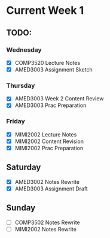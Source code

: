 # Current Week 1

## TODO:

### Wednesday

- [x] COMP3520 Lecture Notes
- [x] AMED3003 Assignment Sketch

### Thursday

- [x] AMED3003 Week 2 Content Review
- [x] AMED3003 Prac Preparation

### Friday

- [x] MIMI2002 Lecture Notes
- [x] MIMI2002 Content Revision
- [x] MIMI2002 Prac Preparation

## Saturday

- [x] AMED3002 Notes Rewrite
- [x] AMED3003 Assignment Draft

## Sunday

- [ ] COMP3502 Notes Rewrite
- [ ] MIMI2002 Notes Rewrite
